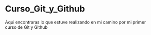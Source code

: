 # Curso_Git_y_Github
Aqui encontraras lo que estuve realizando en mi camino por mi primer curso de Git y Github

